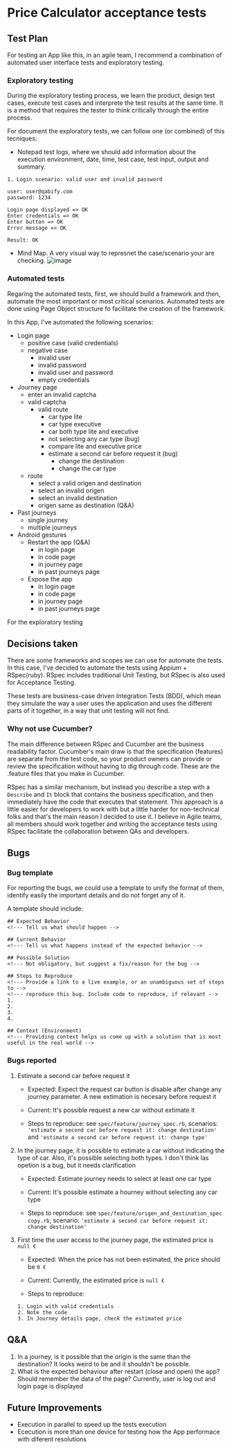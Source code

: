 # Price Calculator acceptance tests

## Test Plan

For testing an App like this, in an agile team, I recommend a combination of automated user interface tests and exploratory testing.

### Exploratory testing
During the exploratory testing process, we learn the product, design test cases, execute test cases and interprete the test results at the same time. It is a method that requires the tester to think critically through the entire process.

For document the exploratory tests, we can follow one (or combined) of this tecniques:
- Notepad test logs, where we should add information about the execution environment, date, time, test case, test input, output and summary.

```
1. Login scenario: valid user and invalid password

user: user@qabify.com
password: 1234

Login page displayed => OK
Enter credentials => OK
Enter button => OK
Error message => OK

Result: OK

```

- Mind Map. A very visual way to represnet the case/scenario your are checking.
![image](https://user-images.githubusercontent.com/5942864/65079599-da7a8200-d99f-11e9-936e-df21e080fc67.png)


### Automated tests
Regaring the automated tests, first, we should build a framework and then, automate the most important or most critical scenarios. Automated tests are done using Page Object structure fo facilitate the creation of the framework.

In this App, I've automated the following scenarios:

- Login page
  - positive case (valid credentials)
  - negative case
    - invalid user
    - invalid password
    - invalid user and password
    - empty credentials
- Journey page
  - enter an invalid captcha
  - valid captcha
    - valid route
      - car type lite
      - car type executive
      - car both type lite and executive
      - not selecting any car type (bug)
      - compare lite and executive price
      - estimate a second car before request it (bug)
        - change the destination
        - change the car type
  - route
    - select a valid origen and destination
    - select an invalid origen
    - select an invalid destination
    - origen same as destination (Q&A)
- Past journeys
  - single journey
  - multiple journeys
- Android gestures
  - Restart the app (Q&A)
    - in login page
    - in code page
    - in journey page
    - in past journeys page
  - Expose the app
    - in login page
    - in code page
    - in journey page
    - in past journeys page

For the exploratory testing 

## Decisions taken

There are some frameworks and scopes we can use for automate the tests. In this case, I've decided to automate the tests using Appium + RSpec(ruby). RSpec includes traditional Unit Testing, but RSpec is also used for Acceptance Testing.

These tests are business-case driven Integration Tests (BDD), which mean they simulate the way a user uses the application and uses the different parts of it together, in a way that unit testing will not find.

### Why not use Cucumber?
The main difference between RSpec and Cucumber are the business readability factor. Cucumber's main draw is that the specification (features) are separate from the test code, so your product owners can provide or review the specification without having to dig through code. These are the .feature files that you make in Cucumber.

RSpec has a similar mechanism, but instead you describe a step with a `Describe` and `It` block that contains the business specification, and then immediately have the code that executes that statement. This approach is a little easier for developers to work with but a little harder for non-technical folks and that's the main reason I decided to use it. I believe in Agile teams, all members should work together and writing the acceptance tests using RSpec facilitate the collaboration between QAs and developers.


## Bugs
### Bug template

For reporting the bugs, we could use a template to unify the format of them, identify easily the important details and do not forget any of it.

A template should include:

```
## Expected Behavior
<!--- Tell us what should happen -->

## Current Behavior
<!--- Tell us what happens instead of the expected behavior -->

## Possible Solution
<!--- Not obligatory, but suggest a fix/reason for the bug -->

## Steps to Reproduce
<!--- Provide a link to a live example, or an unambiguous set of steps to -->
<!--- reproduce this bug. Include code to reproduce, if relevant -->
1.
2.
3.
4.

## Context (Environment)
<!--- Providing context helps us come up with a solution that is most useful in the real world -->
```

### Bugs reported

1. Estimate a second car before request it

    - Expected: Expect the request car button is disable after change any journey parameter. A new extimation is necesary before request it
    - Current: It's possible request a new car without extimate it

    - Steps to reproduce: see `spec/feature/journey_spec.rb`, scenarios: `'estimate a second car before request it: change destination'` and `'estimate a second car before request it: change type'`

2. In the journey page, it is possible to estimate a car without indicating the type of car. Also, it's possible selecting both types. I don't think las opetion is a bug, but it needs clarification

    - Expected: Estimate journey needs to select at least one car type
    - Current: It's possible estimate a hourney without selecting any car type

    - Steps to reproduce: see `spec/feature/origen_and_destination_spec copy.rb`, scenario: `'estimate a second car before request it: change destination'`

3. First time the user access to the journey page, the estimated price is `null €`

    - Expected: When the price has not been estimated, the price should be `0 €`
    - Current: Currently, the estimated price is `null €`

    - Steps to reproduce:
    ```
    1. Login with valid credentials
    2. Note the code
    3. In Journey details page, check the estimated price
    ```


## Q&A
1. In a journey, is it possible that the origin is the same than the destination? It looks weird to be and it shouldn't be possible.
2. What is the expected behaviour after restart (close and open) the app? Should remember the data of the page? Currently, user is log out and login page is displayed

## Future Improvements
- Execution in parallel to speed up the tests execution
- Ececution is more than one device for testing how the App performace with diferent resolutions